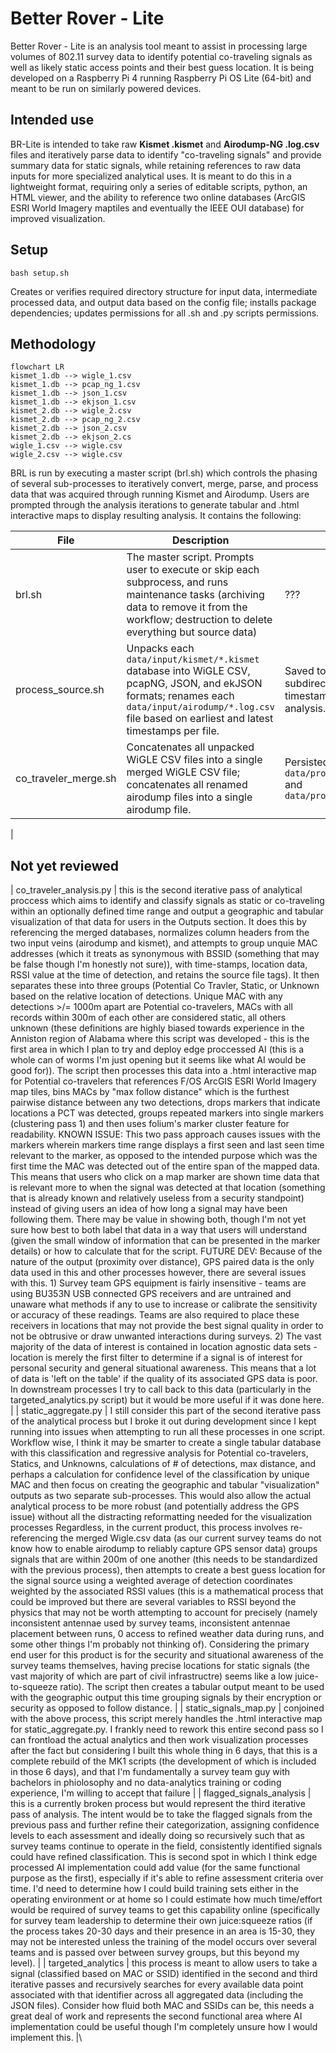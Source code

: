 # Better Rover - Lite

Better Rover - Lite is an analysis tool meant to assist in processing large volumes of 802.11 survey data to identify potential co-traveling signals as well as likely static access points and their best guess location. It is being developed on a Raspberry Pi 4 running Raspberry Pi OS Lite (64-bit) and meant to be run on similarly powered devices.

## Intended use

BR-Lite is intended to take raw **Kismet .kismet** and **Airodump-NG .log.csv** files and iteratively parse data to identify "co-traveling signals" and provide summary data for static signals, while retaining references to raw data inputs for more specialized analytical uses. It is meant to do this in a lightweight format, requiring only a series of editable scripts, python, an HTML viewer, and the ability to reference two online databases (ArcGIS ESRI World Imagery maptiles and eventually the IEEE OUI database) for improved visualization.

## Setup

`bash setup.sh`

Creates or verifies required directory structure for input data, intermediate processed data, and output data based on the config file; installs package dependencies; updates permissions for all .sh and .py scripts permissions.

## Methodology

```mermaid
flowchart LR
kismet_1.db --> wigle_1.csv
kismet_1.db --> pcap_ng_1.csv
kismet_1.db --> json_1.csv
kismet_1.db --> ekjson_1.csv
kismet_2.db --> wigle_2.csv
kismet_2.db --> pcap_ng_2.csv
kismet_2.db --> json_2.csv
kismet_2.db --> ekjson_2.cs
wigle_1.csv --> wigle.csv
wigle_2.csv --> wigle.csv
```

BRL is run by executing a master script (brl.sh) which controls the phasing of several sub-processes to iteratively convert, merge, parse, and process data that was acquired through running Kismet and Airodump. Users are prompted through the analysis iterations to generate tabular and .html interactive maps to display resulting analysis. It contains the following:

| File | Description | Output |
| ---- | ----------- | ------ |
| brl.sh | The master script. Prompts user to execute or skip each subprocess, and runs maintenance tasks (archiving data to remove it from the workflow; destruction to delete everything but source data) | ??? |
| process_source.sh | Unpacks each `data/input/kismet/*.kismet` database into WiGLE CSV, pcapNG, JSON, and ekJSON formats; renames each `data/input/airodump/*.log.csv` file based on earliest and latest timestamps per file. | Saved to `data/processed/` subdirectories, indexed by sensor and timestamps for easier downstream analysis. |
| co_traveler_merge.sh | Concatenates all unpacked WiGLE CSV files into a single merged WiGLE CSV file; concatenates all renamed airodump files into a single airodump file. | Persisted to `data/processed/merged/wigle_*.csv` and `data/processed/merged/airodump_*.csv` |
| 

## Not yet reviewed

| co_traveler_analysis.py | this is the second iterative pass of analytical proccess which aims to identify and classify signals as static or co-traveling within an optionally defined time range and output a geographic and tabular visualization of that data for users in the Outputs section. It does this by referencing the merged databases, normalizes column headers from the two input veins (airodump and kismet), and attempts to group unquie MAC addresses (which it treats as synonymous with BSSID (something that may be false though I'm honestly not sure)), with time-stamps, location data, RSSI value at the time of detection, and retains the source file tags). It then separates these into three groups (Potential Co Travler, Static, or Unknown based on the relative location of detections. Unique MAC with any detections >/= 1000m apart are Potential co-travelers, MACs with all records within 300m of each other are considered static, all others unknown (these definitions are highly biased towards experience in the Anniston region of Alabama where this script was developed - this is the first area in which I plan to try and deploy edge proccessed AI (this is a whole can of worms I'm just opening but it seems like what AI would be good for)). The script then processes this data into a .html interactive map for Potential co-travelers that references F/OS ArcGIS ESRI World Imagery map tiles, bins MACs by "max follow distance" which is the furthest pairwise distance between any two detections, drops markers that indicate locations a PCT was detected, groups repeated markers into single markers (clustering pass 1) and then uses folium's marker cluster feature for readability. KNOWN ISSUE: This two pass approach causes issues with the markers wherein markers time range displays a first seen and last seen time relevant to the marker, as opposed to the intended purpose which was the first time the MAC was detected out of the entire span of the mapped data. This means that users who click on a map marker are shown time data that is relevant more to when the signal was detected at that location (something that is already known and relatively useless from a security standpoint) instead of giving users an idea of how long a signal may have been following them. There may be value in showing both, though I'm not yet sure how best to both label that data in a way that users will understand (given the small window of information that can be presented in the marker details) or how to calculate that for the script. FUTURE DEV: Because of the nature of the output (proximity over distance), GPS paired data is the only data used in this and other processes however, there are several issues with this. 1) Survey team GPS equipment is fairly insensitive - teams are using BU353N USB connected GPS receivers and are untrained and unaware what methods if any to use to increase or calibrate the sensitivity or accuracy of these readings. Teams are also required to place these receivers in locations that may not provide the best signal quality in order to not be obtrusive or draw unwanted interactions during surveys. 2) The vast majority of the data of interest is contained in location agnostic data sets - location is merely the first filter to determine if a signal is of interest for personal security and general situational awareness. This means that a lot of data is 'left on the table' if the quality of its associated GPS data is poor. In downstream processes I try to call back to this data (particularly in the targeted_analytics.py script) but it would be more useful if it was done here. |
| static_aggregate.py | I still consider this part of the second iterative pass of the analytical process but I broke it out during development since I kept running into issues when attempting to run all these processes in one script. Workflow wise, I think it may be smarter to create a single tabular database with this classification and regressive analysis for Potential co-travelers, Statics, and Unknowns, calculations of # of detections, max distance, and perhaps a calculation for confidence level of the classification by unique MAC and then focus on creating the geographic and tabular "visualization" outputs as two separate sub-processes. This would also allow the actual analytical process to be more robust (and potentially address the GPS issue) without all the distracting reformatting needed for the visualization processes Regardless, in the current product, this process involves re-referencing the merged Wigle.csv data (as our current survey teams do not know how to enable airodump to reliably capture GPS sensor data) groups signals that are within 200m of one another (this needs to be standardized with the previous process), then attempts to create a best guess location for the signal source using a weighted average of detection coordinates weighted by the associated RSSI values (this is a mathematical process that could be improved but there are several variables to RSSI beyond the physics that may not be worth attempting to account for precisely (namely inconsistent antennae used by survey teams, inconsistent antennae placement between runs, 0 access to refined weather data during runs, and some other things I'm probably not thinking of). Considering the primary end user for this product is for the security and situational awareness of the survey teams themselves, having precise locations for static signals (the vast majority of which are part of civil infrastructre) seems like a low juice-to-squeeze ratio). The script then creates a tabular output meant to be used with the geographic output this time grouping signals by their encryption or security as opposed to follow distance. |
| static_signals_map.py | conjoined with the above process, this script merely handles the .html interactive map for static_aggregate.py. I frankly need to rework this entire second pass so I can frontload the actual analytics and then work visualization processes after the fact but considering I built this whole thing in 6 days, that this is a complete rebuild of the MK1 scripts (the development of which is included in those 6 days), and that I'm fundamentally a survey team guy with bachelors in phiolosophy and no data-analytics training or coding experience, I'm willing to accept that failure |
| flagged_signals_analysis | this is a currently broken process but would represent the third iterative pass of analysis. The intent would be to take the flagged signals from the previous pass and further refine their categorization, assigning confidence levels to each assessment and ideally doing so recursively such that as survey teams continue to operate in the field, consistently identified signals could have refined classification. This is second spot in which I think edge processed AI implementation could add value (for the same functional purpose as the first), especially if it's able to refine assessment criteria over time. I'd need to determine how I could build training sets either in the operating environment or at home so I could estimate how much time/effort would be required of survey teams to get this capability online (specifically for survey team leadership to determine their own juice:squeeze ratios (if the process takes 20-30 days and their presence in an area is 15-30, they may not be interested unless the training of the model occurs over several teams and is passed over between survey groups, but this beyond my level). |
| targeted_analytics | this process is meant to allow users to take a signal (classified based on MAC or SSID) identified in the second and third iterative passes and recursively searches for every available data point associated with that identifier across all aggregated data (including the JSON files). Consider how fluid both MAC and SSIDs can be, this needs a great deal of work and represents the second functional area where AI implementation could be useful though I'm completely unsure how I would implement this.  |\